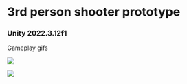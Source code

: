 # 3rd person shooter prototype

### Unity 2022.3.12f1

Gameplay gifs

![](https://github.com/SashaMed/unity-3rd-person-shooter/blob/master/Gameplay%20Videos/Movie_008.gif)

![](https://github.com/SashaMed/unity-3rd-person-shooter/blob/master/Gameplay%20Videos/Movie_011.gif)
